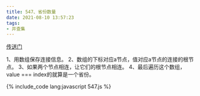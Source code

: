 ```yaml
---
title: 547、省份数量
date: 2021-08-10 13:57:23
tags:
- 并查集
---
```

[传送门](https://leetcode-cn.com/problems/number-of-provinces/)

1、用数组保存连接信息。
2、数组的下标对应a节点，值对应a节点的连接的根节点。
3、如果两个节点相连，让它们的根节点相连。
4、最后遍历这个数组，value === index的就算是一个省份。

{% include_code lang:javascript 547.js %}
